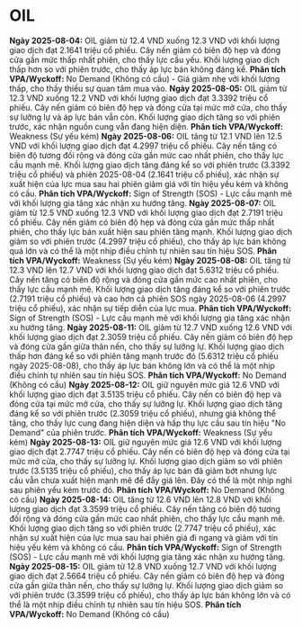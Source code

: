 # OIL

**Ngày 2025-08-04:** OIL giảm từ 12.4 VND xuống 12.3 VND với khối lượng giao dịch đạt 2.1641 triệu cổ phiếu. Cây nến giảm có biên độ hẹp và đóng cửa gần mức thấp nhất phiên, cho thấy lực cầu yếu. Khối lượng giao dịch thấp hơn so với phiên trước, cho thấy áp lực bán không đáng kể. **Phân tích VPA/Wyckoff:** No Demand (Không có cầu) - Giá giảm nhẹ với khối lượng thấp, cho thấy thiếu sự quan tâm mua vào.
**Ngày 2025-08-05:** OIL giảm từ 12.3 VND xuống 12.2 VND với khối lượng giao dịch đạt 3.3392 triệu cổ phiếu. Cây nến giảm có biên độ hẹp và đóng cửa tại mức mở cửa, cho thấy sự lưỡng lự và áp lực bán vẫn còn. Khối lượng giao dịch tăng so với phiên trước, xác nhận nguồn cung vẫn đang hiện diện. **Phân tích VPA/Wyckoff:** Weakness (Sự yếu kém)
**Ngày 2025-08-06:** OIL tăng từ 12.1 VND lên 12.5 VND với khối lượng giao dịch đạt 4.2997 triệu cổ phiếu. Cây nến tăng có biên độ tương đối rộng và đóng cửa gần mức cao nhất phiên, cho thấy lực cầu mạnh mẽ. Khối lượng giao dịch tăng đáng kể so với phiên trước (3.3392 triệu cổ phiếu) và phiên 2025-08-04 (2.1641 triệu cổ phiếu), xác nhận sự xuất hiện của lực mua sau hai phiên giảm giá với tín hiệu yếu kém và không có cầu. **Phân tích VPA/Wyckoff:** Sign of Strength (SOS) - Lực cầu mạnh mẽ với khối lượng gia tăng xác nhận xu hướng tăng.
**Ngày 2025-08-07:** OIL giảm từ 12.5 VND xuống 12.3 VND với khối lượng giao dịch đạt 2.7191 triệu cổ phiếu. Cây nến giảm có biên độ hẹp và đóng cửa gần mức thấp nhất phiên, cho thấy lực bán xuất hiện sau phiên tăng mạnh. Khối lượng giao dịch giảm so với phiên trước (4.2997 triệu cổ phiếu), cho thấy áp lực bán không quá lớn và có thể là một nhịp điều chỉnh tự nhiên sau tín hiệu SOS. **Phân tích VPA/Wyckoff:** Weakness (Sự yếu kém)
**Ngày 2025-08-08:** OIL tăng từ 12.3 VND lên 12.7 VND với khối lượng giao dịch đạt 5.6312 triệu cổ phiếu. Cây nến tăng có biên độ rộng và đóng cửa gần mức cao nhất phiên, cho thấy lực cầu mạnh mẽ. Khối lượng giao dịch tăng đáng kể so với phiên trước (2.7191 triệu cổ phiếu) và cao hơn cả phiên SOS ngày 2025-08-06 (4.2997 triệu cổ phiếu), xác nhận sự tiếp diễn của lực mua. **Phân tích VPA/Wyckoff:** Sign of Strength (SOS) - Lực cầu mạnh mẽ với khối lượng gia tăng xác nhận xu hướng tăng.
**Ngày 2025-08-11:** OIL giảm từ 12.7 VND xuống 12.6 VND với khối lượng giao dịch đạt 2.3059 triệu cổ phiếu. Cây nến giảm có biên độ hẹp và đóng cửa gần giữa thân nến, cho thấy sự lưỡng lự. Khối lượng giao dịch thấp hơn đáng kể so với phiên tăng mạnh trước đó (5.6312 triệu cổ phiếu ngày 2025-08-08), cho thấy áp lực bán không lớn và có thể là một nhịp điều chỉnh tự nhiên sau tín hiệu SOS. **Phân tích VPA/Wyckoff:** No Demand (Không có cầu)
**Ngày 2025-08-12:** OIL giữ nguyên mức giá 12.6 VND với khối lượng giao dịch đạt 3.5135 triệu cổ phiếu. Cây nến có biên độ hẹp và đóng cửa tại mức mở cửa, cho thấy sự lưỡng lự. Khối lượng giao dịch tăng đáng kể so với phiên trước (2.3059 triệu cổ phiếu), nhưng giá không thể tăng, cho thấy lực cung đang hiện diện và hấp thụ lực cầu sau tín hiệu "No Demand" của phiên trước. **Phân tích VPA/Wyckoff:** Weakness (Sự yếu kém)
**Ngày 2025-08-13:** OIL giữ nguyên mức giá 12.6 VND với khối lượng giao dịch đạt 2.7747 triệu cổ phiếu. Cây nến có biên độ hẹp và đóng cửa tại mức mở cửa, cho thấy sự lưỡng lự. Khối lượng giao dịch giảm so với phiên trước (3.5135 triệu cổ phiếu), cho thấy áp lực bán đã giảm bớt nhưng lực cầu vẫn chưa xuất hiện mạnh mẽ để đẩy giá lên. Đây có thể là một nhịp nghỉ sau phiên yếu kém trước đó. **Phân tích VPA/Wyckoff:** No Demand (Không có cầu)
**Ngày 2025-08-14:** OIL tăng từ 12.6 VND lên 12.8 VND với khối lượng giao dịch đạt 3.3599 triệu cổ phiếu. Cây nến tăng có biên độ tương đối rộng và đóng cửa gần mức cao nhất phiên, cho thấy lực cầu mạnh mẽ. Khối lượng giao dịch tăng so với phiên trước (2.7747 triệu cổ phiếu), xác nhận sự xuất hiện của lực mua sau hai phiên giá đi ngang và giảm với tín hiệu yếu kém và không có cầu. **Phân tích VPA/Wyckoff:** Sign of Strength (SOS) - Lực cầu mạnh mẽ với khối lượng gia tăng xác nhận xu hướng tăng.
**Ngày 2025-08-15:** OIL giảm từ 12.8 VND xuống 12.7 VND với khối lượng giao dịch đạt 2.5664 triệu cổ phiếu. Cây nến giảm có biên độ hẹp và đóng cửa gần giữa thân nến, cho thấy sự lưỡng lự. Khối lượng giao dịch giảm so với phiên trước (3.3599 triệu cổ phiếu), cho thấy áp lực bán không lớn và có thể là một nhịp điều chỉnh tự nhiên sau tín hiệu SOS. **Phân tích VPA/Wyckoff:** No Demand (Không có cầu)
